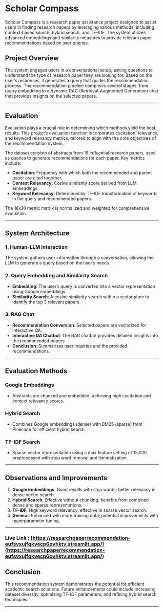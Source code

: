 # Scholar Compass

Scholar Compass is a research paper assistance project designed to assist users in finding research papers by leveraging various methods, including context-based search, hybrid search, and TF-IDF. The system utilizes advanced embeddings and similarity measures to provide relevant paper recommendations based on user queries.

## Project Overview

The system engages users in a conversational setup, asking questions to understand the type of research paper they are looking for. Based on the user’s responses, it generates a query that guides the recommendation process. The recommendation pipeline comprises several stages, from query embedding to a dynamic RAG (Retrieval-Augmented Generation) chat that provides insights on the selected papers.

---

## Evaluation

Evaluation plays a crucial role in determining which methods yield the best results. This project’s evaluation function incorporates cocitation, relevancy, and keyword relevancy metrics, tailored to align with the core objectives of the recommendation system.

The dataset consists of abstracts from 16 influential research papers, used as queries to generate recommendations for each paper. Key metrics include:
- **Cocitation**: Frequency with which both the recommended and parent paper are cited together.
- **Context Relevancy**: Cosine similarity score derived from LLM embeddings.
- **Keyword Relevancy**: Determined by TF-IDF transformation of keywords in the query and recommended papers.

The 16x30 metric matrix is normalized and weighted for comprehensive evaluation.

---

## System Architecture

### 1. Human-LLM Interaction
The system gathers user information through a conversation, allowing the LLM to generate a query based on the user’s needs.

### 2. Query Embedding and Similarity Search
- **Embedding**: The user’s query is converted into a vector representation using Google embeddings.
- **Similarity Search**: A cosine similarity search within a vector store to identify the top 3 relevant papers.

### 3. RAG Chat
- **Recommendation Conversion**: Selected papers are vectorized for interactive QA.
- **Interactive QA Chatbot**: The RAG chatbot provides detailed insights into the recommended papers.
- **Conclusion**: Summarizes user inquiries and the provided recommendations.

---

## Evaluation Methods

### Google Embeddings
- Abstracts are chunked and embedded, achieving high cocitation and context relevancy scores.

### Hybrid Search
- Combines Google embeddings (dense) with BM25 (sparse) from Pinecone for efficient hybrid search.

### TF-IDF Search
- Sparse vector representation using a max feature setting of 15,000, preprocessed with stop word removal and lemmatization.

---

## Observations and Improvements

1. **Google Embeddings**: Good results with stop words; better relevancy in dense vector search.
2. **Hybrid Search**: Effective without chunking; benefits from combined dense and sparse representations.
3. **TF-IDF**: High keyword relevancy; effective in sparse vector search.
4. **General**: Enhanced with more training data; potential improvements with hyperparameter tuning.

---

### Live Link : [https://researchpaperrecommendation-eufsvxujfqkvecp6ovhktv.streamlit.app/](https://researchpaperrecommendation-eufsvxujfqkvecp6ovhktv.streamlit.app/)

## Conclusion

This recommendation system demonstrates the potential for efficient academic search solutions. Future enhancements could include increasing dataset diversity, optimizing TF-IDF parameters, and refining hybrid search techniques.

---

